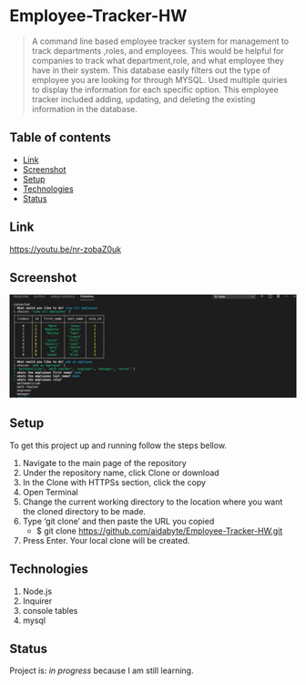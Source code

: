 # Employee-Tracker-HW

 > A command line based employee tracker system for management to track departments ,roles, and employees. This would be helpful for companies to track what department,role, and what employee they have in their system. This database easily filters out the type of employee you are looking for through MYSQL. Used multiple quiries to display the information for each specific option. This employee tracker included adding, updating, and  deleting the existing information in the database.

 ## Table of contents
 * [Link](#link)
 * [Screenshot](#screenshot)
 * [Setup](#setup)
 * [Technologies](#technologies)
 * [Status](#status)

  ## Link
  
 https://youtu.be/nr-zobaZ0uk
  
  ## Screenshot
  ![Example screenshot](employeetracker.png)
  
  
  ## Setup

  To get this project up and running follow the steps bellow.

  1. Navigate to the main page of the repository
 2. Under the repository name, click Clone or download
 3. In the Clone with HTTPSs section, click the copy
 4. Open Terminal
 5. Change the current working directory to the location where you want the cloned directory to be made.
 6. Type ‘git clone’ and then paste the URL you copied
 	- $ git clone https://github.com/aidabyte/Employee-Tracker-HW.git
 7. Press Enter. Your local clone will be created.

  ## Technologies
 1. Node.js
 2. Inquirer
 3. console tables
 4. mysql

  ## Status
 Project is: _in progress_ because I am still learning.
